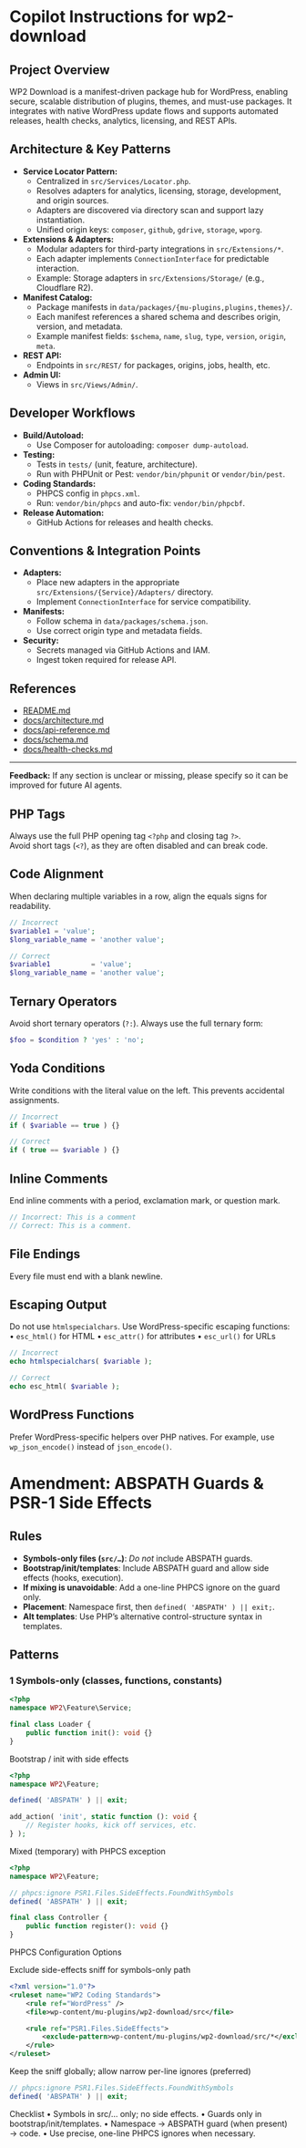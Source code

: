# Copilot Instructions for wp2-download

## Project Overview

WP2 Download is a manifest-driven package hub for WordPress, enabling secure, scalable distribution of plugins, themes, and must-use packages. It integrates with native WordPress update flows and supports automated releases, health checks, analytics, licensing, and REST APIs.

## Architecture & Key Patterns

- **Service Locator Pattern:**
  - Centralized in `src/Services/Locator.php`.
  - Resolves adapters for analytics, licensing, storage, development, and origin sources.
  - Adapters are discovered via directory scan and support lazy instantiation.
  - Unified origin keys: `composer`, `github`, `gdrive`, `storage`, `wporg`.
- **Extensions & Adapters:**
  - Modular adapters for third-party integrations in `src/Extensions/*`.
  - Each adapter implements `ConnectionInterface` for predictable interaction.
  - Example: Storage adapters in `src/Extensions/Storage/` (e.g., Cloudflare R2).
- **Manifest Catalog:**
  - Package manifests in `data/packages/{mu-plugins,plugins,themes}/`.
  - Each manifest references a shared schema and describes origin, version, and metadata.
  - Example manifest fields: `$schema`, `name`, `slug`, `type`, `version`, `origin`, `meta`.
- **REST API:**
  - Endpoints in `src/REST/` for packages, origins, jobs, health, etc.
- **Admin UI:**
  - Views in `src/Views/Admin/`.

## Developer Workflows

- **Build/Autoload:**
  - Use Composer for autoloading: `composer dump-autoload`.
- **Testing:**
  - Tests in `tests/` (unit, feature, architecture).
  - Run with PHPUnit or Pest: `vendor/bin/phpunit` or `vendor/bin/pest`.
- **Coding Standards:**
  - PHPCS config in `phpcs.xml`.
  - Run: `vendor/bin/phpcs` and auto-fix: `vendor/bin/phpcbf`.
- **Release Automation:**
  - GitHub Actions for releases and health checks.

## Conventions & Integration Points

- **Adapters:**
  - Place new adapters in the appropriate `src/Extensions/{Service}/Adapters/` directory.
  - Implement `ConnectionInterface` for service compatibility.
- **Manifests:**
  - Follow schema in `data/packages/schema.json`.
  - Use correct origin type and metadata fields.
- **Security:**
  - Secrets managed via GitHub Actions and IAM.
  - Ingest token required for release API.

## References

- [README.md](../../README.md)
- [docs/architecture.md](../../docs/architecture.md)
- [docs/api-reference.md](../../docs/api-reference.md)
- [docs/schema.md](../../docs/schema.md)
- [docs/health-checks.md](../../docs/health-checks.md)

---

**Feedback:** If any section is unclear or missing, please specify so it can be improved for future AI agents.

## PHP Tags

Always use the full PHP opening tag `<?php` and closing tag `?>`.  
Avoid short tags (`<?`), as they are often disabled and can break code.

## Code Alignment

When declaring multiple variables in a row, align the equals signs for readability.

```php
// Incorrect
$variable1 = 'value';
$long_variable_name = 'another value';

// Correct
$variable1          = 'value';
$long_variable_name = 'another value';
```

## Ternary Operators

Avoid short ternary operators (`?:`).
Always use the full ternary form:

```php
$foo = $condition ? 'yes' : 'no';
```

## Yoda Conditions

Write conditions with the literal value on the left.
This prevents accidental assignments.

```php
// Incorrect
if ( $variable == true ) {}

// Correct
if ( true == $variable ) {}
```

## Inline Comments

End inline comments with a period, exclamation mark, or question mark.

```php
// Incorrect: This is a comment
// Correct: This is a comment.
```

## File Endings

Every file must end with a blank newline.

## Escaping Output

Do not use `htmlspecialchars`.
Use WordPress-specific escaping functions:
• `esc_html()` for HTML
• `esc_attr()` for attributes
• `esc_url()` for URLs

```php
// Incorrect
echo htmlspecialchars( $variable );

// Correct
echo esc_html( $variable );
```

## WordPress Functions

Prefer WordPress-specific helpers over PHP natives.
For example, use `wp_json_encode()` instead of `json_encode()`.

# Amendment: ABSPATH Guards & PSR-1 Side Effects

## Rules

- **Symbols-only files (`src/…`)**: _Do not_ include ABSPATH guards.
- **Bootstrap/init/templates**: Include ABSPATH guard and allow side effects (hooks, execution).
- **If mixing is unavoidable**: Add a one-line PHPCS ignore on the guard only.
- **Placement**: Namespace first, then `defined( 'ABSPATH' ) || exit;`.
- **Alt templates**: Use PHP’s alternative control-structure syntax in templates.

## Patterns

### 1 Symbols-only (classes, functions, constants)

```php
<?php
namespace WP2\Feature\Service;

final class Loader {
	public function init(): void {}
}
```

Bootstrap / init with side effects

```php
<?php
namespace WP2\Feature;

defined( 'ABSPATH' ) || exit;

add_action( 'init', static function (): void {
	// Register hooks, kick off services, etc.
} );

```

Mixed (temporary) with PHPCS exception

```php
<?php
namespace WP2\Feature;

// phpcs:ignore PSR1.Files.SideEffects.FoundWithSymbols
defined( 'ABSPATH' ) || exit;

final class Controller {
	public function register(): void {}
}
```

PHPCS Configuration Options

Exclude side-effects sniff for symbols-only path

```xml
<?xml version="1.0"?>
<ruleset name="WP2 Coding Standards">
	<rule ref="WordPress" />
	<file>wp-content/mu-plugins/wp2-download/src</file>

	<rule ref="PSR1.Files.SideEffects">
		<exclude-pattern>wp-content/mu-plugins/wp2-download/src/*</exclude-pattern>
	</rule>
</ruleset>
```

Keep the sniff globally; allow narrow per-line ignores (preferred)

```php
// phpcs:ignore PSR1.Files.SideEffects.FoundWithSymbols
defined( 'ABSPATH' ) || exit;
```

Checklist
• Symbols in src/… only; no side effects.
• Guards only in bootstrap/init/templates.
• Namespace → ABSPATH guard (when present) → code.
• Use precise, one-line PHPCS ignores when necessary.
